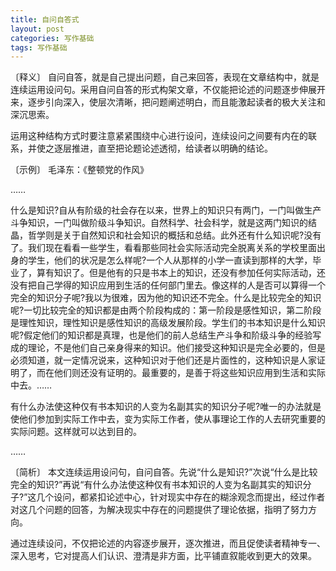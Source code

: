 ```yaml
---
title: 自问自答式
layout: post
categories: 写作基础
tags: 写作基础
---
```


〔释义〕 自问自答，就是自己提出问题，自己来回答，表现在文章结构中，就是连续运用设问句。采用自问自答的形式构架文章，不仅能把论述的问题逐步伸展开来，逐步引向深入，使层次清晰，把问题阐述明白，而且能激起读者的极大关注和深沉思索。

运用这种结构方式时要注意紧紧围绕中心进行设问，连续设问之间要有内在的联系，并使之逐层推进，直至把论题论述透彻，给读者以明确的结论。

〔示例〕 毛泽东：《整顿党的作风》

……

什么是知识?自从有阶级的社会存在以来，世界上的知识只有两门，一门叫做生产斗争知识，一门叫做阶级斗争知识。自然科学、社会科学，就是这两门知识的结晶，哲学则是关于自然知识和社会知识的概括和总结。此外还有什么知识呢?没有了。我们现在看看一些学生，看看那些同社会实际活动完全脱离关系的学校里面出身的学生，他们的状况是怎么样呢?一个人从那样的小学一直读到那样的大学，毕业了，算有知识了。但是他有的只是书本上的知识，还没有参加任何实际活动，还没有把自己学得的知识应用到生活的任何部门里去。像这样的人是否可以算得一个完全的知识分子呢?我以为很难，因为他的知识还不完全。什么是比较完全的知识呢?一切比较完全的知识都是由两个阶段构成的：第一阶段是感性知识，第二阶段是理性知识，理性知识是感性知识的高级发展阶段。学生们的书本知识是什么知识呢?假定他们的知识都是真理，也是他们的前人总结生产斗争和阶级斗争的经验写成的理论，不是他们自己亲身得来的知识。他们接受这种知识是完全必要的，但是必须知道，就一定情况说来，这种知识对于他们还是片面性的，这种知识是人家证明了，而在他们则还没有证明的。最重要的，是善于将这些知识应用到生活和实际中去。……

有什么办法使这种仅有书本知识的人变为名副其实的知识分子呢?唯一的办法就是使他们参加到实际工作中去，变为实际工作者，使从事理论工作的人去研究重要的实际问题。这样就可以达到目的。

…… 

〔简析〕 本文连续运用设问句，自问自答。先说“什么是知识?”次说“什么是比较完全的知识?”再说“有什么办法使这种仅有书本知识的人变为名副其实的知识分子?”这几个设问，都紧扣论述中心，针对现实中存在的糊涂观念而提出，经过作者对这几个问题的回答，为解决现实中存在的问题提供了理论依据，指明了努力方向。

通过连续设问，不仅把论述的内容逐步展开，逐次推进，而且促使读者精神专一、深入思考，它对提高人们认识、澄清是非方面，比平铺直叙能收到更大的效果。 